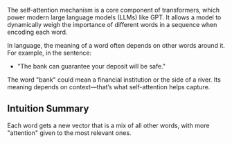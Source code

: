 


The self-attention mechanism is a core component of transformers, which power modern large language models (LLMs) like GPT. It allows a model to dynamically weigh the importance of different words in a sequence when encoding each word.




In language, the meaning of a word often depends on other words around it. For example, in the sentence:

 - "The bank can guarantee your deposit will be safe."

The word "bank" could mean a financial institution or the side of a river. Its meaning depends on context—that’s what self-attention helps capture.







## Intuition Summary

Each word gets a new vector that is a mix of all other words, with more "attention" given to the most relevant ones.
